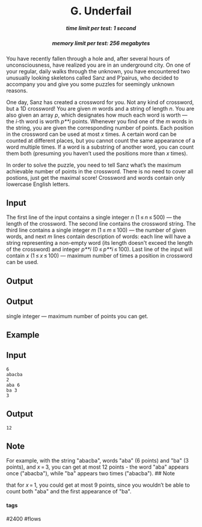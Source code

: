 <h1 style='text-align: center;'> G. Underfail</h1>

<h5 style='text-align: center;'>time limit per test: 1 second</h5>
<h5 style='text-align: center;'>memory limit per test: 256 megabytes</h5>

You have recently fallen through a hole and, after several hours of unconsciousness, have realized you are in an underground city. On one of your regular, daily walks through the unknown, you have encountered two unusually looking skeletons called Sanz and P’pairus, who decided to accompany you and give you some puzzles for seemingly unknown reasons.

One day, Sanz has created a crossword for you. Not any kind of crossword, but a 1D crossword! You are given *m* words and a string of length *n*. You are also given an array *p*, which designates how much each word is worth — the *i*-th word is worth *p**i* points. Whenever you find one of the *m* words in the string, you are given the corresponding number of points. Each position in the crossword can be used at most *x* times. A certain word can be counted at different places, but you cannot count the same appearance of a word multiple times. If a word is a substring of another word, you can count them both (presuming you haven’t used the positions more than *x* times).

In order to solve the puzzle, you need to tell Sanz what’s the maximum achievable number of points in the crossword. There is no need to cover all postions, just get the maximal score! Crossword and words contain only lowercase English letters.

## Input

The first line of the input contains a single integer *n* (1 ≤ *n* ≤ 500) — the length of the crossword. The second line contains the crossword string. The third line contains a single integer *m* (1 ≤ *m* ≤ 100) — the number of given words, and next *m* lines contain description of words: each line will have a string representing a non-empty word (its length doesn't exceed the length of the crossword) and integer *p**i* (0 ≤ *p**i* ≤ 100). Last line of the input will contain *x* (1 ≤ *x* ≤ 100) — maximum number of times a position in crossword can be used.

## Output

## Output

 single integer — maximum number of points you can get.

## Example

## Input


```
6  
abacba  
2  
aba 6  
ba 3  
3  

```
## Output


```
12  

```
## Note

For example, with the string "abacba", words "aba" (6 points) and "ba" (3 points), and *x* = 3, you can get at most 12 points - the word "aba" appears once ("abacba"), while "ba" appears two times ("abacba"). ## Note

 that for *x* = 1, you could get at most 9 points, since you wouldn’t be able to count both "aba" and the first appearance of "ba".



#### tags 

#2400 #flows 